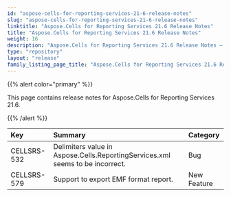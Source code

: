 ```yaml
---
id: "aspose-cells-for-reporting-services-21-6-release-notes"
slug: "aspose-cells-for-reporting-services-21-6-release-notes"
linktitle: "Aspose.Cells for Reporting Services 21.6 Release Notes"
title: "Aspose.Cells for Reporting Services 21.6 Release Notes"
weight: 16
description: "Aspose.Cells for Reporting Services 21.6 Release Notes – the latest updates and fixes."
type: "repository"
layout: "release"
family_listing_page_title: "Aspose.Cells for Reporting Services 21.6 Release Notes"
---
```


{{% alert color="primary" %}} 

This page contains release notes for Aspose.Cells for Reporting Services 21.6.

{{% /alert %}} 

|**Key**|**Summary**|**Category**|
| :- | :- | :- |
| CELLSRS-532 | Delimiters value in Aspose.Cells.ReportingServices.xml seems to be incorrect. | Bug |
| CELLSRS-579 | Support to export EMF format report. | New Feature |


